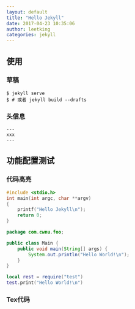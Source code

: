 ```yaml
---
layout: default
title: "Hello Jekyll"
date: 2017-04-23 10:35:06
author: leetking
categories: jekyll
---
```


## 使用

### 草稿

```shell
$ jekyll serve
$ # 或者 jekyll build --drafts
```

### 头信息
```
---
xxx
---
```

## 功能配置测试

### 代码高亮
```c
#include <stdio.h>
int main(int argc, char **argv)
{
    printf("Hello Jekyll\n");
    return 0;
}
```

```java
package com.cwnu.foo;

public class Main {
    public void main(String[] args) {
        System.out.println("Hello World!\n");
    }
}
```

```lua
local rest = require("test")
test.print("Hello World!\n")
```

### Tex代码


